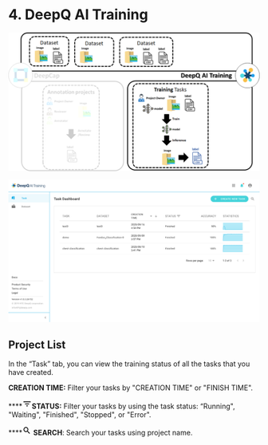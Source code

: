 # 4. DeepQ AI Training

![](../.gitbook/assets/image%20%28138%29.png)

![](../.gitbook/assets/training-overview%20%281%29%20%281%29.png)

## Project List

In the “Task” tab, you can view the training status of all the tasks that you have created.

**CREATION TIME:** Filter your tasks by "CREATION TIME" or "FINISH TIME".

\*\*\*\*![](../.gitbook/assets/image%20%287%29.png)**STATUS:** Filter your tasks by using the task status: “Running", "Waiting", "Finished", "Stopped", or "Error".

\*\*\*\*![](../.gitbook/assets/image%20%2821%29.png) **SEARCH**: Search your tasks using project name.

